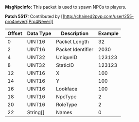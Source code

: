 **MsgNpcInfo:** This packet is used to spawn NPCs to players.

**Patch 5517:** Contributed by [[http://chained2pvp.com/user/255-pro4never/|Pro4Never]]

| Offset | Data Type | Description | Example |
|---|---|---|---|
| 0 | UINT16 | Packet Length | 32 |
| 2 | UINT16 | Packet Identifier | 2030|
| 4 | UINT32 | UniqueID | 123123 |
| 8 | UINT32 | StaticID | 123123 |
| 12 | UINT16 | X | 100 |
| 14 | UINT16 | Y | 100 |
| 16 | UINT16 | Lookface | 100 |
| 18 | UINT16 | NpcType | 2 |
| 20 | UINT16 | RoleType | 2 |
| 22 | String[] | Names | 0 |
